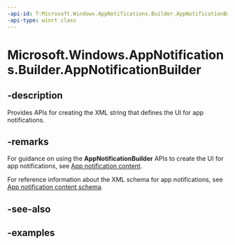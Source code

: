 ```yaml
---
-api-id: T:Microsoft.Windows.AppNotifications.Builder.AppNotificationBuilder
-api-type: winrt class
---
```


# Microsoft.Windows.AppNotifications.Builder.AppNotificationBuilder

<!--
public sealed class AppNotificationBuilder
-->


## -description

Provides APIs for creating the XML string that defines the UI for app notifications.

## -remarks

For guidance on using the **AppNotificationBuilder** APIs to create the UI for app notifications, see [App notification content](/windows/apps/design/shell/tiles-and-notifications/adaptive-interactive-toasts).

For reference information about the XML schema for app notifications, see [App notification content schema](/windows/apps/design/shell/tiles-and-notifications/toast-schema).

## -see-also

## -examples


